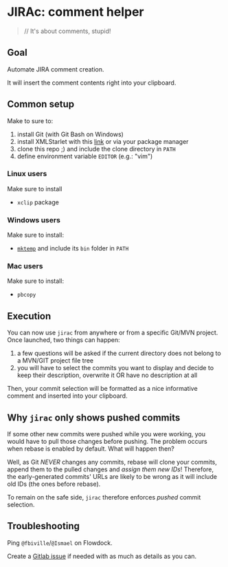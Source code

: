# JIRAc: comment helper

> // It's about comments, stupid!

## Goal

Automate JIRA comment creation.

It will insert the comment contents right into your clipboard.

## Common setup

Make to sure to:

 1. install Git (with Git Bash on Windows) 
 1. install XMLStarlet with this [link](http://xmlstar.sourceforge.net/download.php) or via your package manager
 1. clone this repo ;) and include the clone directory in `PATH`
 1. define environment variable `EDITOR` (e.g.: "vim")

### Linux users

Make sure to install 

 * `xclip` package

### Windows users

Make sure to install:

 * [`mktemp`](http://gnuwin32.sourceforge.net/packages/mktemp.htm) and include its `bin` folder in `PATH`

### Mac users

Make sure to install:

 * `pbcopy`


## Execution

You can now use `jirac` from anywhere or from a specific Git/MVN project.
Once launched, two things can happen:

 1. a few questions will be asked if the current directory does not belong to a MVN/GIT project file tree
 1. you will have to select the commits you want to display and decide to keep their description, overwrite it OR have no description at all

Then, your commit selection will be formatted as a nice informative comment and inserted into your clipboard.

## Why `jirac` only shows pushed commits

If some other new commits were pushed while you were working, you would have to pull those changes before pushing.
The problem occurs when rebase is enabled by default. What will happen then?

Well, as Git *NEVER* changes any commits, rebase will clone your commits, append them to the pulled changes and *assign them new IDs*!
Therefore, the early-generated commits' URLs are likely to be wrong as it will include old IDs (the ones before rebase).

To remain on the safe side, `jirac` therefore enforces *pushed* commit selection.

## Troubleshooting

Ping `@fbiville`/`@Ismael` on Flowdock.

Create a [Gitlab issue](https://gitlab.fullsix.com/sfr-sandbox/jira-comment/issues) if needed with as much as details as you can.
